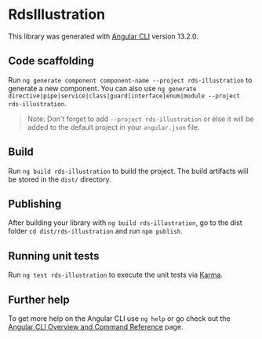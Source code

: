 # RdsIllustration

This library was generated with [Angular CLI](https://github.com/angular/angular-cli) version 13.2.0.

## Code scaffolding

Run `ng generate component component-name --project rds-illustration` to generate a new component. You can also use `ng generate directive|pipe|service|class|guard|interface|enum|module --project rds-illustration`.
> Note: Don't forget to add `--project rds-illustration` or else it will be added to the default project in your `angular.json` file. 

## Build

Run `ng build rds-illustration` to build the project. The build artifacts will be stored in the `dist/` directory.

## Publishing

After building your library with `ng build rds-illustration`, go to the dist folder `cd dist/rds-illustration` and run `npm publish`.

## Running unit tests

Run `ng test rds-illustration` to execute the unit tests via [Karma](https://karma-runner.github.io).

## Further help

To get more help on the Angular CLI use `ng help` or go check out the [Angular CLI Overview and Command Reference](https://angular.io/cli) page.
